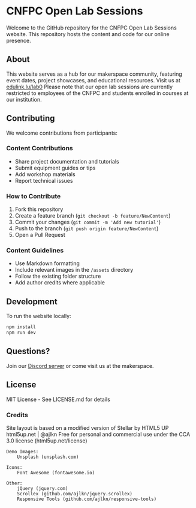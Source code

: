# CNFPC Open Lab Sessions

Welcome to the GitHub repository for the CNFPC Open Lab Sessions website. This repository hosts the content and code for our online presence.

## About

This website serves as a hub for our makerspace community, featuring event dates, project showcases, and educational resources. Visit us at [edulink.lu/lab0](https://edulink.lu/lab0)
Please note that our open lab sessions are currently restricted to employees of the CNFPC and students enrolled in courses at our institution.

## Contributing

We welcome contributions from participants:

### Content Contributions
- Share project documentation and tutorials
- Submit equipment guides or tips
- Add workshop materials
- Report technical issues

### How to Contribute
1. Fork this repository
2. Create a feature branch (`git checkout -b feature/NewContent`)
3. Commit your changes (`git commit -m 'Add new tutorial'`)
4. Push to the branch (`git push origin feature/NewContent`)
5. Open a Pull Request

### Content Guidelines
- Use Markdown formatting
- Include relevant images in the `/assets` directory
- Follow the existing folder structure
- Add author credits where applicable

## Development

To run the website locally:
```bash
npm install
npm run dev
```

## Questions?

Join our [Discord server](https://discord.gg/cnfpc_openlabsessions) or come visit us at the makerspace.

## License

MIT License - See LICENSE.md for details

### Credits

Site layout is based on a modified version of Stellar by HTML5 UP
html5up.net | @ajlkn
Free for personal and commercial use under the CCA 3.0 license (html5up.net/license)


	Demo Images:
		Unsplash (unsplash.com)

	Icons:
		Font Awesome (fontawesome.io)

	Other:
		jQuery (jquery.com)
		Scrollex (github.com/ajlkn/jquery.scrollex)
		Responsive Tools (github.com/ajlkn/responsive-tools)

